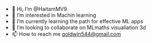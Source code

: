 - 👋 Hi, I’m @HaitamMV9
- 👀 I’m interested in Machin learning
- 🌱 I’m currently learning the path for effective ML apps
- 💞️ I’m looking to collaborate on MLmaths visualiation 3d
- 📫 How to reach me goldwin544@gmail.com

<!---
HaitamMV9/HaitamMV9 is a ✨ special ✨ repository because its `README.md` (this file) appears on your GitHub profile.
You can click the Preview link to take a look at your changes.
--->
